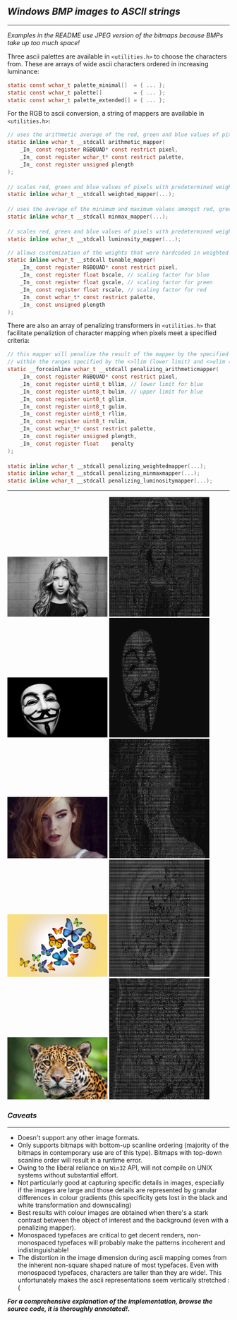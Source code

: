 ## ___Windows BMP images to ASCII strings___
--------------

_Examples in the README use JPEG version of the bitmaps because BMPs take up too much space!_

Three ascii palettes are available in `<utilities.h>` to choose the characters from. These are arrays of wide ascii characters ordered in increasing luminance:
```C
static const wchar_t palette_minimal[]  = { ... };
static const wchar_t palette[]          = { ... };
static const wchar_t palette_extended[] = { ... };
```

For the RGB to ascii conversion, a string of mappers are available in `<utilities.h>`:

```C
// uses the arithmetic average of the red, green and blue values of pixels
static inline wchar_t __stdcall arithmetic_mapper(
    _In_ const register RGBQUAD* const restrict pixel,
    _In_ const register wchar_t* const restrict palette,
    _In_ const register unsigned plength
);

// scales red, green and blue values of pixels with predetermined weights
static inline wchar_t __stdcall weighted_mapper(...);

// uses the average of the minimum and maximum values amongst red, green and blue values of each pixel
static inline wchar_t __stdcall minmax_mapper(...);

// scales red, green and blue values of pixels with predetermined weights (different from the weights used by weighted_mapper) 
static inline wchar_t __stdcall luminosity_mapper(...);
```

```C
// allows customization of the weights that were hardcoded in weighted and luminosity mappers
static inline wchar_t __stdcall tunable_mapper(
    _In_ const register RGBQUAD* const restrict pixel,
    _In_ const register float bscale, // scaling factor for blue
    _In_ const register float gscale, // scaling factor for green
    _In_ const register float rscale, // scaling factor for red
    _In_ const wchar_t* const restrict palette,
    _In_ const unsigned plength
);
```

There are also an array of penalizing transformers in `<utilities.h>` that facilitate penaliztion of character mapping when pixels meet a specified criteria:

```C
// this mapper will penalize the result of the mapper by the specified penalty value when the pixel's RGB values all fall
// within the ranges specified by the <>llim (lower limit) and <>ulim (upper limit) delimiters.
static __forceinline wchar_t __stdcall penalizing_arithmeticmapper(
    _In_ const register RGBQUAD* const restrict pixel,
    _In_ const register uint8_t bllim, // lower limit for blue
    _In_ const register uint8_t bulim, // upper limit for blue
    _In_ const register uint8_t gllim,
    _In_ const register uint8_t gulim,
    _In_ const register uint8_t rllim,
    _In_ const register uint8_t rulim,
    _In_ const wchar_t* const restrict palette,
    _In_ const register unsigned plength,
    _In_ const register float    penalty
);

static inline wchar_t __stdcall penalizing_weightedmapper(...);
static inline wchar_t __stdcall penalizing_minmaxmapper(...);
static inline wchar_t __stdcall penalizing_luminositymapper(...);
```

------

<div><img src="./readme/jennifer_lawrence.jpg"  width=45%> <img src="./readme/jennifer.jpg" width=45%></div>
<div><img src="./readme/vendetta-wallpaper.jpg"  width=45%> <img src="./readme/vendetta.jpg" width=45%></div>
<div><img src="./readme/ginger_woman.jpg"  width=45%> <img src="./readme/ginger.jpg" width=45%></div>
<div><img src="./readme/butterflies_2.jpg"  width=45%> <img src="./readme/butterflies.jpg" width=45%></div>
<div><img src="./readme/jaguar_1.jpg"  width=45%> <img src="./readme/jaguar.jpg" width=45%></div>

### ___Caveats___
-----------------

- Doesn't support any other image formats.
- Only supports bitmaps with bottom-up scanline ordering (majority of the bitmaps in contemporary use are of this type). Bitmaps with top-down scanline order will result in a runtime error.
- Owing to the liberal reliance on `Win32` API, will not compile on UNIX systems without substantial effort.
- Not particularly good at capturing specific details in images, especially if the images are large and those details are represented by granular differences in colour gradients (this specificity gets lost in the black and white transformation and downscaling)
- Best results with colour images are obtained when there's a stark contrast between the object of interest and the background (even with a penalizing mapper).
- Monospaced typefaces are critical to get decent renders, non-monospaced typefaces will probably make the patterns incoherent and indistinguishable!
- The distortion in the image dimension during ascii mapping comes from the inherent non-square shaped nature of most typefaces.
Even with monospaced typefaces, characters are taller than they are wide!. This unfortunately makes the ascii representations seem vertically stretched :(   

___For a comprehensive explanation of the implementation, browse the source code, it is thoroughly annotated!.___
